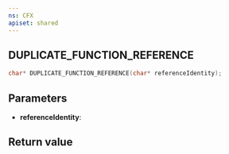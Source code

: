 ```yaml
---
ns: CFX
apiset: shared
---
```

## DUPLICATE_FUNCTION_REFERENCE

```c
char* DUPLICATE_FUNCTION_REFERENCE(char* referenceIdentity);
```


## Parameters
* **referenceIdentity**: 

## Return value
